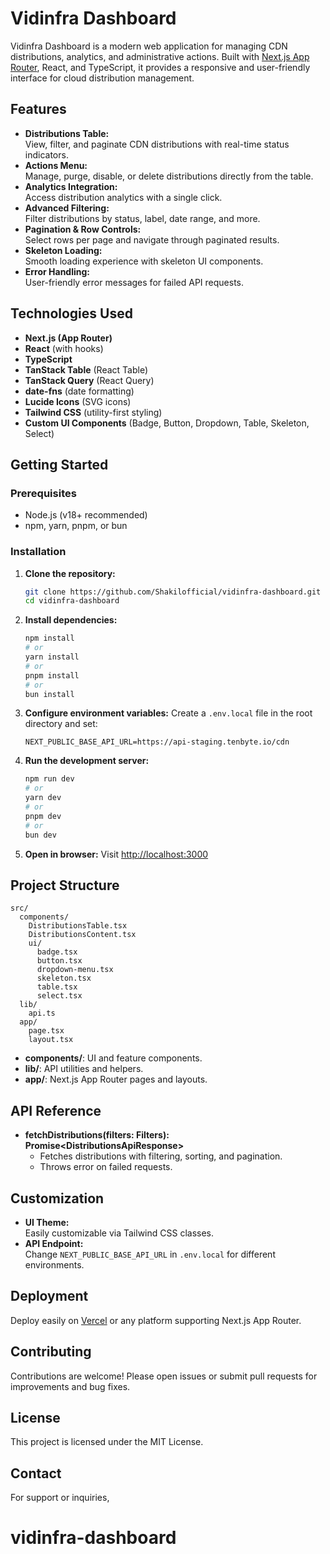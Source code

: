 # Vidinfra Dashboard

Vidinfra Dashboard is a modern web application for managing CDN distributions, analytics, and administrative actions. Built with [Next.js App Router](https://nextjs.org/docs/app), React, and TypeScript, it provides a responsive and user-friendly interface for cloud distribution management.

## Features

- **Distributions Table:**  
  View, filter, and paginate CDN distributions with real-time status indicators.
- **Actions Menu:**  
  Manage, purge, disable, or delete distributions directly from the table.
- **Analytics Integration:**  
  Access distribution analytics with a single click.
- **Advanced Filtering:**  
  Filter distributions by status, label, date range, and more.
- **Pagination & Row Controls:**  
  Select rows per page and navigate through paginated results.
- **Skeleton Loading:**  
  Smooth loading experience with skeleton UI components.
- **Error Handling:**  
  User-friendly error messages for failed API requests.

## Technologies Used

- **Next.js (App Router)**
- **React** (with hooks)
- **TypeScript**
- **TanStack Table** (React Table)
- **TanStack Query** (React Query)
- **date-fns** (date formatting)
- **Lucide Icons** (SVG icons)
- **Tailwind CSS** (utility-first styling)
- **Custom UI Components** (Badge, Button, Dropdown, Table, Skeleton, Select)

## Getting Started

### Prerequisites

- Node.js (v18+ recommended)
- npm, yarn, pnpm, or bun

### Installation

1. **Clone the repository:**

   ```sh
   git clone https://github.com/Shakilofficial/vidinfra-dashboard.git
   cd vidinfra-dashboard
   ```

2. **Install dependencies:**

   ```sh
   npm install
   # or
   yarn install
   # or
   pnpm install
   # or
   bun install
   ```

3. **Configure environment variables:**
   Create a `.env.local` file in the root directory and set:

   ```
   NEXT_PUBLIC_BASE_API_URL=https://api-staging.tenbyte.io/cdn
   ```

4. **Run the development server:**

   ```sh
   npm run dev
   # or
   yarn dev
   # or
   pnpm dev
   # or
   bun dev
   ```

5. **Open in browser:**
   Visit [http://localhost:3000](http://localhost:3000)

## Project Structure

```
src/
  components/
    DistributionsTable.tsx
    DistributionsContent.tsx
    ui/
      badge.tsx
      button.tsx
      dropdown-menu.tsx
      skeleton.tsx
      table.tsx
      select.tsx
  lib/
    api.ts
  app/
    page.tsx
    layout.tsx
```

- **components/**: UI and feature components.
- **lib/**: API utilities and helpers.
- **app/**: Next.js App Router pages and layouts.

## API Reference

- **fetchDistributions(filters: Filters): Promise\<DistributionsApiResponse\>**
  - Fetches distributions with filtering, sorting, and pagination.
  - Throws error on failed requests.

## Customization

- **UI Theme:**  
  Easily customizable via Tailwind CSS classes.
- **API Endpoint:**  
  Change `NEXT_PUBLIC_BASE_API_URL` in `.env.local` for different environments.

## Deployment

Deploy easily on [Vercel](https://vercel.com/) or any platform supporting Next.js App Router.

## Contributing

Contributions are welcome! Please open issues or submit pull requests for improvements and bug fixes.

## License

This project is licensed under the MIT License.

## Contact

For support or inquiries,
# vidinfra-dashboard
